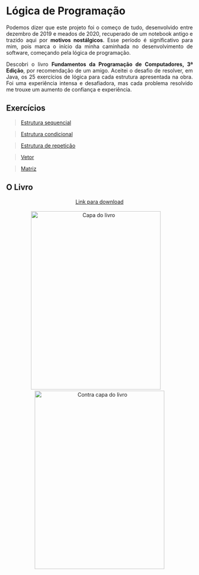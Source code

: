 # Lógica de Programação

<p align="justify">
    Podemos dizer que este projeto foi o começo de tudo, desenvolvido entre dezembro de 2019 e meados de 2020, recuperado de um notebook antigo e trazido aqui por <b>motivos nostálgicos</b>. Esse período é significativo para mim, pois marca o início da minha caminhada no desenvolvimento de software, começando pela lógica de programação.
<p align="justify">
    Descobri o livro <strong>Fundamentos da Programação de Computadores, 3ª Edição</strong>, por recomendação de um amigo. Aceitei o desafio de resolver, em Java, os 25 exercícios de lógica para cada estrutura apresentada na obra. Foi uma experiência intensa e desafiadora, mas cada problema resolvido me trouxe um aumento de confiança e experiência.
</p>

## Exercícios
 
> <a href="https://github.com/richardeveloper/logica-programacao/tree/master/src/br/com/estruturas/sequencial">Estrutura sequencial</a>

> <a href="https://github.com/richardeveloper/logica-programacao/tree/master/src/br/com/estruturas/condicional">Estrutura condicional</a>

> <a href="https://github.com/richardeveloper/logica-programacao/tree/master/src/br/com/estruturas/repeticao">Estrutura de repetição</a>

> <a href="https://github.com/richardeveloper/logica-programacao/tree/master/src/br/com/estruturas/vetor">Vetor</a>

> <a href="https://github.com/richardeveloper/logica-programacao/tree/master/src/br/com/estruturas/matriz">Matriz</a>

## O Livro

<div align="center">
    <a href="https://www.academia.edu/42056797/Fundamentos_da_PROGRAMA%C3%87%C3%83O_de">Link para download</a>
</div>

<br>

<div align="center">
    <img src="https://m.media-amazon.com/images/I/51WF5qbOslL.jpg" height=480 width=350 alt="Capa do livro">
    &nbsp;&nbsp;&nbsp;&nbsp;
    <img src="https://m.media-amazon.com/images/I/81PZMZlijoL._SL1500_.jpg" height=480 width=350 alt="Contra capa do livro">
</div>
